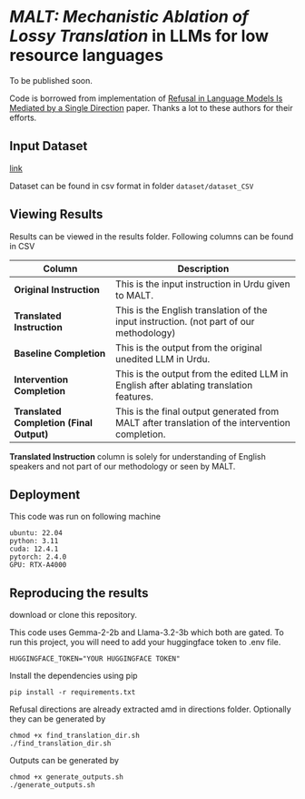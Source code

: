 # _MALT: Mechanistic Ablation of Lossy Translation_ in LLMs for low resource languages

To be published soon. 

Code is borrowed from implementation of [Refusal in Language Models Is Mediated by a Single Direction](https://arxiv.org/abs/2406.11717) paper. Thanks a lot to these authors for their efforts.

## Input Dataset
[link](https://huggingface.co/datasets/darthPanda/ur_en_questions)

Dataset can be found in csv format in folder `dataset/dataset_CSV`

## Viewing Results
Results can be viewed in the results folder.
Following columns can be found in CSV


| **Column**                       | **Description**                                                                                             |
|----------------------------------|-------------------------------------------------------------------------------------------------------------|
| **Original Instruction**         | This is the input instruction in Urdu given to MALT.                                                       |
| **Translated Instruction**       | This is the English translation of the input instruction. (not part of our methodology) |
| **Baseline Completion**          | This is the output from the original unedited LLM in Urdu.                                                 |
| **Intervention Completion**      | This is the output from the edited LLM in English after ablating translation features.                                |
| **Translated Completion (Final Output)** | This is the final output generated from MALT after translation of the intervention completion.                     |


**Translated Instruction** column is solely for understanding of English speakers and not part of our methodology or seen by MALT.

## Deployment

This code was run on following machine

    ubuntu: 22.04
    python: 3.11
    cuda: 12.4.1
    pytorch: 2.4.0
    GPU: RTX-A4000


## Reproducing the results

download or clone this repository.

This code uses Gemma-2-2b and Llama-3.2-3b which both are gated. To run this project, you will need to add your huggingface token to .env file.

    HUGGINGFACE_TOKEN="YOUR HUGGINGFACE TOKEN"

Install the dependencies using pip

    pip install -r requirements.txt

Refusal directions are already extracted amd in directions folder. Optionally they can be generated by

    chmod +x find_translation_dir.sh
    ./find_translation_dir.sh

Outputs can be generated by

    chmod +x generate_outputs.sh
    ./generate_outputs.sh
